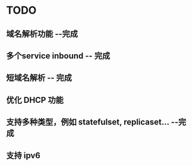 # TODO

## 域名解析功能 --完成

## 多个service inbound -- 完成

## 短域名解析 -- 完成

## 优化 DHCP 功能

## 支持多种类型，例如 statefulset, replicaset... --完成

## 支持 ipv6


